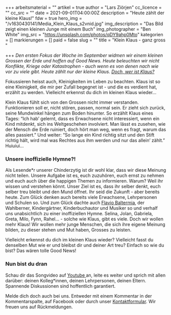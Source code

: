 +++
arbeitsmaterial = ""
artikel = true
author = "Lars Ziörjen"
cc_licence = ""
cc_src = ""
date = 2021-09-01T04:00:00Z
description = "Heute zählt der kleine Klaus!"
fdw = true
hero_img = "/v1630430141/Media_Klein_Klaus_s2vnid.jpg"
img_description = "Das Bild zeigt einen kleinen Junge mit einem Buch"
img_photographer = "Ben White"
img_src = "https://unsplash.com/photos/qDY9ahp0Mto"
kategorien = []
markierungen = []
paid = false
slug = ""
title = "Klein Klaus - ganz gross "

+++
_Den ersten Fokus der Woche im September widmen wir einem kleinen Grossen der Erde und hoffen auf Good News. Heute beleuchten wir nicht Konflikte, Kriege oder Katastrophen - auch wenn es von denen nach wie vor zu viele gibt. Heute zählt nur der kleine Klaus._ [_Doch, wer ist Klaus?_](https://www.youtube.com/watch?v=wuho2f31l94)

Fokussieren heisst auch, Kleinigkeiten im Leben zu beachten. Klaus ist so eine Kleinigkeit, die mir per Zufall begegnet ist - und die es verdient hat, erzählt zu werden. Vielleicht erkennst du dich im kleinen Klaus wieder…

Klein Klaus fühlt sich von den Grossen nicht immer verstanden. Funktionieren soll er, nicht stören, passen, normal sein. Er zieht sich zurück, seine Mundwinkel hängen zum Boden hinunter. So erzählt Klaus eines Tages: “Ich hab’ gelernt, dass es Erwachsene nicht interessiert, wenn ein Kind mitdenkt, sich ins Weltgeschehen involviert. Man lässt es zusehen, wie der Mensch die Erde ruiniert, doch hört man weg, wenn es fragt, warum das alles passiert.” Und weiter: “So lange ein Kind richtig sitzt und den Stift richtig hält, wird mal was Rechtes aus ihm werden und nur das allein’ zählt.” Huiuiui...

### Unsere inoffizielle Hymne?!

Als Lesende*r unserer Chinderzytig ist dir wohl klar, dass wir diese Meinung nicht teilen. Unsere Aufgabe ist es, euch zuzuhören, euch ernst zu nehmen und euch auch über die happigen Themen zu informieren. Warum? Weil ihr wissen und verstehen könnt. Unser Ziel ist es, dass ihr selber denkt, euch selber treu bleibt und den Mund öffnet. Ihr seid die Zukunft - aber bereits heute. Zum Glück denken auch bereits viele Erwachsene, Lehrpersonen und Schulen so. Und zum Glück dachte auch [Flavio Baltermia](http://www.flaviobaltermia.ch), der Wahlberner, Kindergärtner, Kinderbuchautor und Musiker so und verhalf uns unabsichtlich zu einer inoffiziellen Hymne. Selina, Jolan, Gabriela, Greta, Milo, Fynn, Rahel... - solche wie Klaus, gibt es viele. Doch wir wollen mehr Klaus! Wir wollen mehr junge Menschen, die sich ihre eigene Meinung bilden, zu dieser stehen und Mut haben, Grosses zu leisten.

Vielleicht erkennst du dich im kleinen Klaus wieder? Vielleicht fasst du denselben Mut wie er und bleibst dir und deiner Art treu? Einfach so wie du bist? Das wären tolle Good News!

### Nun bist du dran

Schau dir das Songvideo auf [Youtube ](https://www.youtube.com/watch?v=wuho2f31l94)an, leite es weiter und sprich mit allen darüber: deinen Kolleg*innen, deinen Lehrpersonen, deinen Eltern. Spannende Diskussionen sind hoffentlich garantiert.

Melde dich doch auch bei uns. Entweder mit einem Kommentar in der Kommentarspalte, auf Facebook oder durch unser [Kontaktformular](https://www.chinderzytig.ch/kontakt/). Wir freuen uns auf Rückmeldungen.